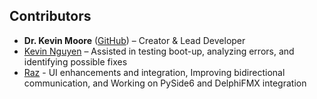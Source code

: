 ## Contributors  

- **Dr. Kevin Moore** ([GitHub](https://github.com/Darkelf2024)) – Creator & Lead Developer  
- [Kevin Nguyen](https://github.com/KevinVinhN) – Assisted in testing boot-up, analyzing errors, and identifying possible fixes
- [Raz](https://github.com/Raz-js) - UI enhancements and integration, Improving bidirectional communication, and Working on PySide6 and DelphiFMX integration